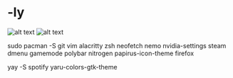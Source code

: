 # -ly

![alt text](https://github.com/heltonchristian/-ly/blob/main/ricely.png)
![alt text](https://github.com/heltonchristian/-ly/blob/main/ricely2.png)


sudo pacman -S git vim alacritty zsh neofetch nemo nvidia-settings steam dmenu gamemode polybar nitrogen papirus-icon-theme firefox

yay -S spotify yaru-colors-gtk-theme
